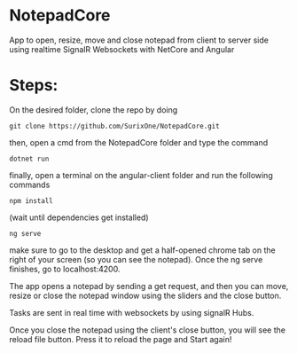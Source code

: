 # NotepadCore
App to open, resize, move and close notepad from client to server side using realtime SignalR Websockets with NetCore and Angular

# Steps: 

On the desired folder, clone the repo by doing

    git clone https://github.com/SurixOne/NotepadCore.git

then, open a cmd from the NotepadCore folder and type the command

    dotnet run

finally, open a terminal on the angular-client folder and run the following commands

    npm install

(wait until dependencies get installed)

    ng serve

make sure to go to the desktop and get a half-opened chrome tab on the right of your screen (so you can see the notepad). Once the ng serve finishes, go to localhost:4200.

The app opens a notepad by sending a get request, and then you can move, resize or close the notepad window using the sliders and the close button.

Tasks are sent in real time with websockets by using signalR Hubs.

Once you close the notepad using the client's close button, you will see the reload file button. Press it to reload the page and Start again!
